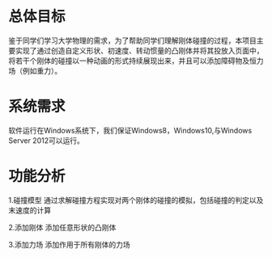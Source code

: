 ﻿# 总体目标

鉴于同学们学习大学物理的需求，为了帮助同学们理解刚体碰撞的过程，本项目主要实现了通过创造自定义形状、初速度、转动惯量的凸刚体并将其投放入页面中，将若干个刚体的碰撞以一种动画的形式持续展现出来，并且可以添加障碍物及恒力场（例如重力）。

# 系统需求

软件运行在Windows系统下，我们保证Windows8，Windows10,与Windows Server 2012可以运行。

# 功能分析

1.碰撞模型
通过求解碰撞方程实现对两个刚体的碰撞的模拟，包括碰撞的判定以及末速度的计算

2.添加刚体
添加任意形状的凸刚体

3.添加力场
添加作用于所有刚体的力场
